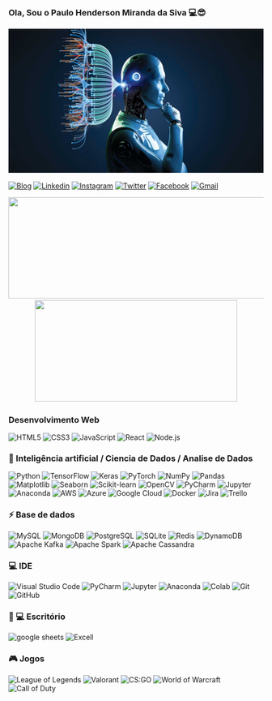 
### Ola, Sou o Paulo Henderson Miranda da Siva 💻😎


<img src="81-1.jpg" alt="">

[![Blog](https://img.shields.io/badge/GitHub-100000?style=for-the-badge&logo=github&logoColor=white)](https://github.com/paulohenderson) [![Linkedin](https://img.shields.io/badge/LinkedIn-0077B5?style=for-the-badge&logo=linkedin&logoColor=white)](https://www.linkedin.com/in/paulohenderson/)
[![Instagram](https://img.shields.io/badge/Instagram-E4405F?style=for-the-badge&logo=instagram&logoColor=white)](https://www.instagram.com/paulohenderson/) [![Twitter](https://img.shields.io/badge/Twitter-1DA1F2?style=for-the-badge&logo=twitter&logoColor=white)](https://twitter.com/paulohenderson)  [![Facebook](https://img.shields.io/badge/Facebook-1877F2?style=for-the-badge&logo=facebook&logoColor=white)](https://www.facebook.com/paulohenderson/) [![Gmail](https://img.shields.io/badge/Gmail-D14836?style=for-the-badge&logo=gmail&logoColor=white)](mailto:paulohendersonmiranda1992@gmail.com)


<p align="center">

  <img width="600" height="200" src="https://github-readme-stats.vercel.app/api?username=henderson92&show_icons=true&theme=vision-friendly-dark">

  <img width="400" height="200" src="https://github-readme-stats.vercel.app/api/top-langs/?username=henderson92&size_weight=0.15&count_weight=0.5&layout=compact&theme=vision-friendly-dark">
</p>

### Desenvolvimento Web
![HTML5](https://img.shields.io/badge/HTML5-E34F26?style=for-the-badge&logo=html5) ![CSS3](https://img.shields.io/badge/CSS3-1572B6?style=for-the-badge&logo=css)  ![JavaScript](https://img.shields.io/badge/JavaScript-F7DF1E?style=for-the-badge&logo=javascript&logo)  ![React](https://img.shields.io/badge/React-20232A?style=for-the-badge&logo=react&logoColor)  ![Node.js](https://img.shields.io/badge/Node.js-43853D?style=for-the-badge&logo=node.js&)


### 🤖 Inteligência artificial / Ciencia de Dados / Analise de Dados
![Python](https://img.shields.io/badge/Python-3776AB?style=for-the-badge&logo=python&logoColor=white) ![TensorFlow](https://img.shields.io/badge/TensorFlow-FF6F00?style=for-the-badge&logo=TensorFlow&logoColor=white) ![Keras](https://img.shields.io/badge/Keras-D00000?style=for-the-badge&logo=Keras&logoColor=white) ![PyTorch](https://img.shields.io/badge/PyTorch-%23EE4C2C.svg?style=for-the-badge&logo=PyTorch&logoColor=white) ![NumPy](https://img.shields.io/badge/Numpy-777BB4?style=for-the-badge&logo=numpy&logoColor=white) ![Pandas](https://img.shields.io/badge/Pandas-2C2D72?style=for-the-badge&logo=pandas&logoColor=white) ![Matplotlib](https://img.shields.io/badge/Matplotlib-%23ffffff.svg?style=for-the-badge&logo=Matplotlib&logoColor=black) ![Seaborn](https://img.shields.io/badge/Seaborn-2300C8?style=for-the-badge&logo=Seaborn&logoColor=white) ![Scikit-learn](https://img.shields.io/badge/scikit_learn-F7931E?style=for-the-badge&logo=scikit-learn&logoColor=white) ![OpenCV](https://img.shields.io/badge/opencv-%23white.svg?style=for-the-badge&logo=opencv&logoColor=white) ![PyCharm](https://img.shields.io/badge/PyCharm-000000.svg?style=for-the-badge&logo=PyCharm&logoColor=white) ![Jupyter](https://img.shields.io/badge/Jupyter-F37626.svg?style=for-the-badge&logo=Jupyter&logoColor=white) ![Anaconda](https://img.shields.io/badge/Anaconda-%2344A833.svg?style=for-the-badge&logo=anaconda&logoColor=white) ![AWS](https://img.shields.io/badge/Amazon_AWS-232F3E?style=for-the-badge&logo=amazon-aws&logoColor=white) ![Azure](https://img.shields.io/badge/Microsoft_Azure-0089D6?style=for-the-badge&logo=microsoft-azure&logoColor=white) ![Google Cloud](https://img.shields.io/badge/Google_Cloud-4285F4?style=for-the-badge&logo=google-cloud&logoColor=white) ![Docker](https://img.shields.io/badge/Docker-2CA5E0?style=for-the-badge&logo=docker&logoColor=white)  ![Jira](https://img.shields.io/badge/Jira-0052CC?style=for-the-badge&logo=Jira&logoColor=white) ![Trello](https://img.shields.io/badge/Trello-0052CC?style=for-the-badge&logo=trello&logoColor=white) 

### ⚡ Base de dados
![MySQL](https://img.shields.io/badge/MySQL-00000F?style=for-the-badge&logo=mysql&logoColor=white) ![MongoDB](https://img.shields.io/badge/MongoDB-4EA94B?style=for-the-badge&logo=mongodb&logoColor=white) ![PostgreSQL](https://img.shields.io/badge/PostgreSQL-316192?style=for-the-badge&logo=postgresql&logoColor=white) ![SQLite](https://img.shields.io/badge/SQLite-07405E?style=for-the-badge&logo=sqlite&logoColor=white) ![Redis](https://img.shields.io/badge/redis-%23DD0031.svg?&style=for-the-badge&logo=redis&logoColor=white) ![DynamoDB](https://img.shields.io/badge/Amazon_DynamoDB-4053D6?style=for-the-badge&logo=Amazon%20DynamoDB&logoColor=white) ![Apache Kafka](https://img.shields.io/badge/Apache_Kafka-000?style=for-the-badge&logo=apachekafka) ![Apache Spark](https://img.shields.io/badge/Apache_Spark-FFFFFF?style=for-the-badge&logo=apachespark&logoColor=black) ![Apache Cassandra](https://img.shields.io/badge/Apache_Cassandra-1287B1?style=for-the-badge&logo=apachecassandra&logoColor=white)


 ### 💻 IDE
 ![Visual Studio Code](https://img.shields.io/badge/Visual_Studio_Code-0078D4?style=for-the-badge&logo=visual%20studio%20code&logoColor=white) ![PyCharm](https://img.shields.io/badge/PyCharm-000000.svg?style=for-the-badge&logo=PyCharm&logoColor=white) ![Jupyter](https://img.shields.io/badge/Jupyter-F37626.svg?style=for-the-badge&logo=Jupyter&logoColor=white) ![Anaconda](https://img.shields.io/badge/Anaconda-%2344A833.svg?style=for-the-badge&logo=anaconda&logoColor=white) ![Colab](https://img.shields.io/badge/Colab-F9AB00?style=for-the-badge&logo=googlecolab&color=525252) ![Git](https://img.shields.io/badge/Git-F05032?style=for-the-badge&logo=git&logoColor=white) ![GitHub](https://img.shields.io/badge/GitHub-100000?style=for-the-badge&logo=github&logoColor=white)


### 👨 💻 Escritório
![google sheets](https://img.shields.io/badge/Google%20Sheets-34A853?style=for-the-badge&logo=google-sheets&logoColor=white) ![Excell](https://img.shields.io/badge/Microsoft_Excel-217346?style=for-the-badge&logo=microsoft-excel&logoColor=white)


### 🎮 Jogos
![League of Legends](https://img.shields.io/badge/Riot_Games-D32936?style=for-the-badge&logo=riot-games&logoColor=white)  ![Valorant](https://img.shields.io/badge/Valorant-100?style=for-the-badge&logo=valorant&logoColor=white)  ![CS:GO](https://img.shields.io/badge/Counter--Strike%203D%20-%20Global%20Offensive-%23000000?style=for-the-badge&logo=counter-strike-global-offensive&logoColor=white)  ![World of Warcraft](https://img.shields.io/badge/World%20of%20Warcraft-%23992727.svg?style=for-the-badge&logo=world-of-warcraft&logoColor=white)   ![Call of Duty](https://img.shields.io/badge/Call%20of%20Duty-%2345B8D8.svg?style=for-the-badge&logo=call-of-duty&logoColor=white)